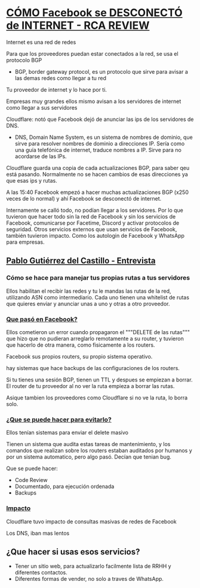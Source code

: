 # [CÓMO Facebook se DESCONECTÓ de INTERNET - RCA REVIEW](https://www.youtube.com/watch?v=FKDr5Mnd6HE)

Internet es una red de redes

Para que los proveedores puedan estar conectados a la red, se usa el protocolo BGP

- BGP, border gateway protocol, es un protocolo que sirve para avisar a las demas redes como llegar a tu red

Tu proveedor de internet y lo hace por ti.

Empresas muy grandes ellos mismo avisan a los servidores de internet como llegar a sus servidores

Cloudflare: notó que Facebook dejó de anunciar las ips de los servidores de DNS.

- DNS, Domain Name System, es un sistema de nombres de dominio, que sirve para resolver nombres de dominio a direcciones IP. Sería como una guía telefónica de internet, traduce nombres a IP. Sirve para no acordarse de las IPs.

Cloudflare guarda una copia de cada actualizaciones BGP, para saber qeu está pasando.
Normalmente no se hacen cambios de esas direcciones ya que esas ips y rutas.

A las 15:40 Facebook empezó a hacer muchas actualizaciones BGP (x250 veces de lo normal) y ahí Facebook se desconectó de internet.

Internamente se calló todo, no podían llegar a los servidores. Por lo que tuvieron que hacer todo sin la red de Facebook y sin los servicios de Facebook, comunicarse por Facetime, Discord y activar protocolos de seguridad.
Otros servicios externos que usan servicios de Facebook, también tuvieron impacto. Como los autologin de Facebook y WhatsApp para empresas.

## [Pablo Gutiérrez del Castillo - Entrevista](https://youtu.be/FKDr5Mnd6HE?t=343)

### Cómo se hace para manejar tus propias rutas a tus servidores

Ellos habilitan el recibir las redes y tu le mandas las rutas de la red, utilizando ASN como intermediario.
Cada uno tienen una whitelist de rutas que quieres enviar y anunciar unas a uno y otras a otro proveedor.

### [Que pasó en Facebook?](https://youtu.be/FKDr5Mnd6HE?t=543)

Ellos cometieron un error cuando propagaron el """DELETE de las rutas""" que hizo que no pudieran arreglarlo remotamente a su router, y tuvieron que hacerlo de otra manera, como fisicamente a los routers.

Facebook sus propios routers, su propio sistema operativo.

hay sistemas que hace backups de las configuraciones de los routers.

Si tu tienes una sesión BGP, tienen un TTL y despues se empiezan a borrar. El router de tu proveedor al no ver la ruta empieza a borrar las rutas.

Asique tambien los proveedores como Cloudflare si no ve la ruta, lo borra solo.

### [¿Que se puede hacer para evitarlo?](https://youtu.be/FKDr5Mnd6HE?t=746)

Ellos tenían sistemas para enviar el delete masivo

Tienen un sistema que audita estas tareas de mantenimiento, y los comandos que realizan sobre los routers estaban auditados por humanos y por un sistema automatico, pero algo pasó. Decían que tenian bug.

Que se puede hacer:

- Code Review
- Documentado, para ejecución ordenada
- Backups

### [Impacto](https://youtu.be/FKDr5Mnd6HE?t=832)

Cloudflare tuvo impacto de consultas masivas de redes de Facebook

Los DNS, iban mas lentos

## ¿Que hacer si usas esos servicios?

- Tener un sitio web, para actualizarlo facilmente lista de RRHH y diferentes contactos.
- Diferentes formas de vender, no solo a traves de WhatsApp.
